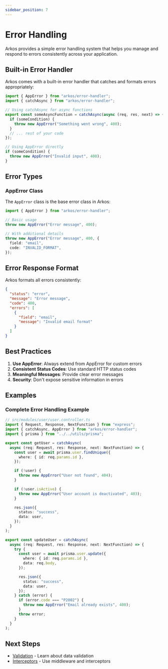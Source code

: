```yaml
---
sidebar_position: 7
---
```


# Error Handling

Arkos provides a simple error handling system that helps you manage and respond to errors consistently across your application.

## Built-in Error Handler

Arkos comes with a built-in error handler that catches and formats errors appropriately:

```typescript
import { AppError } from "arkos/error-handler";
import { catchAsync } from "arkos/error-handler";

// Using catchAsync for async functions
export const someAsyncFunction = catchAsync(async (req, res, next) => {
  if (someCondition) {
    throw new AppError("Something went wrong", 400);
  }
  // ... rest of your code
});

// Using AppError directly
if (someCondition) {
  throw new AppError("Invalid input", 400);
}
```

## Error Types

### AppError Class

The `AppError` class is the base error class in Arkos:

```typescript
import { AppError } from "arkos/error-handler";

// Basic usage
throw new AppError("Error message", 400);

// With additional details
throw new AppError("Error message", 400, {
  field: "email",
  code: "INVALID_FORMAT",
});
```

## Error Response Format

Arkos formats all errors consistently:

```json
{
  "status": "error",
  "message": "Error message",
  "code": 400,
  "errors": [
    {
      "field": "email",
      "message": "Invalid email format"
    }
  ]
}
```

## Best Practices

1. **Use AppError**: Always extend from AppError for custom errors
2. **Consistent Status Codes**: Use standard HTTP status codes
3. **Meaningful Messages**: Provide clear error messages
4. **Security**: Don't expose sensitive information in errors

## Examples

### Complete Error Handling Example

```typescript
// src/modules/user/user.controller.ts
import { Request, Response, NextFunction } from "express";
import { catchAsync, AppError } from "arkos/error-handler";
import { prisma } from "../../utils/prisma";

export const getUser = catchAsync(
  async (req: Request, res: Response, next: NextFunction) => {
    const user = await prisma.user.findUnique({
      where: { id: req.params.id },
    });

    if (!user) {
      throw new AppError("User not found", 404);
    }

    if (!user.isActive) {
      throw new AppError("User account is deactivated", 403);
    }

    res.json({
      status: "success",
      data: user,
    });
  }
);

export const updateUser = catchAsync(
  async (req: Request, res: Response, next: NextFunction) => {
    try {
      const user = await prisma.user.update({
        where: { id: req.params.id },
        data: req.body,
      });

      res.json({
        status: "success",
        data: user,
      });
    } catch (error) {
      if (error.code === "P2002") {
        throw new AppError("Email already exists", 400);
      }
      throw error;
    }
  }
);
```

## Next Steps

- [Validation](./validation.md) - Learn about data validation
- [Interceptors](./interceptors.md) - Use middleware and interceptors
